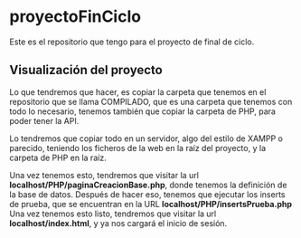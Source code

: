 # proyectoFinCiclo
Este es el repositorio que tengo para el proyecto de final de  ciclo.


## Visualización del proyecto
Lo que tendremos que hacer, es copiar la carpeta que tenemos en el repositorio que se llama COMPILADO, que es una carpeta que tenemos con todo lo necesario, tenemos también que copiar la carpeta de PHP, para poder tener la API.

Lo tendremos que copiar todo en un servidor, algo del estilo de XAMPP o parecido, teniendo los ficheros de la web en la raíz del proyecto, y la carpeta de PHP en la raíz.

Una vez tenemos esto, tendremos que visitar la url **localhost/PHP/paginaCreacionBase.php**, donde tenemos la definición de la base de datos.
Después de hacer eso, tenemos que ejecutar los inserts de prueba, que se encuentran en la URL **localhost/PHP/insertsPrueba.php**
Una vez tenemos esto listo, tendremos que visitar la url **localhost/index.html**, y ya nos cargará el inicio de sesión.


